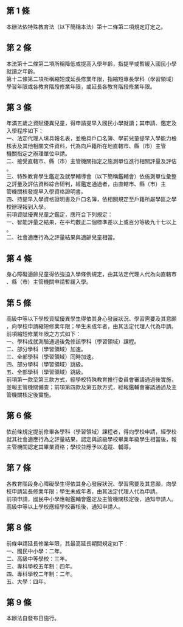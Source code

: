 第 1 條
-------
本辦法依特殊教育法（以下簡稱本法）第十二條第二項規定訂定之。

第 2 條
-------
本法第十二條第二項所稱降低或提高入學年齡，指提早或暫緩入國民小學  
就讀之年齡。  
第十二條第二項所稱縮短或延長修業年限，指縮短專長學科（學習領域）  
學習年限或各教育階段修業年限，或延長各教育階段修業年限。

第 3 條
-------
年滿五歲之資賦優異兒童，得申請提早入國民小學就讀；其申請、鑑定及  
入學程序如下：  
一、法定代理人填具報名表，並檢具戶口名簿、學前兒童提早入學能力檢  
    核表及其他相關文件資料，代為向戶籍所在地直轄市、縣（市）主管  
    機關指定之辦理單位申請。  
二、接受直轄市、縣（市）主管機關指定之施測單位進行相關評量及評估  
    。  
三、特殊教育學生鑑定及就學輔導會（以下簡稱鑑輔會）依施測單位彙整  
    之評量及評估資料綜合研判，經鑑定通過者，由直轄市、縣（市）主  
    管機關核發提早入學資格證明書。  
四、持提早入學資格證明書及戶口名簿，依相關規定至戶籍所屬學區之學  
    校辦理報到入學。  
前項資賦優異兒童之鑑定，應符合下列規定：  
一、智能評量之結果，在平均數正二個標準差以上或百分等級九十七以上  
    。  
二、社會適應行為之評量結果與適齡兒童相當。

第 4 條
-------
身心障礙適齡兒童得依強迫入學條例規定，由其法定代理人代為向直轄市  
、縣（市）主管機關申請暫緩入學。

第 5 條
-------
高級中等以下學校資賦優異學生得依其身心發展狀況、學習需要及其意願  
，向學校申請縮短修業年限；學生未成年者，由其法定代理人代為申請。  
前項縮短修業年限之方式如下：  
一、學科成就測驗通過後免修該學科（學習領域）課程。  
二、部分學科（學習領域）加速。  
三、全部學科（學習領域）同時加速。  
四、部分學科（學習領域）跳級。  
五、全部學科（學習領域）跳級。  
前項第一款至第三款方式，經學校特殊教育推行委員會審議通過後實施，  
並報主管機關備查；前項第四款及第五款方式，經報鑑輔會審議通過及主  
管機關核定後實施。

第 6 條
-------
依前條規定提前修畢各學科（學習領域）課程者，得向學校申請，經學校  
就其社會適應行為之評量結果，認定與該級學校畢業年級學生相當後，報  
主管機關認定其畢業資格；學校並應予以追蹤、輔導。

第 7 條
-------
各教育階段身心障礙學生得依其身心發展狀況、學習需要及其意願，向學  
校申請延長修業年限；學生未成年者，由其法定代理人代為申請。  
前項申請，國民中小學應報鑑輔會鑑定及主管機關核定後，通知申請人。  
高級中等以上學校應經學校審核後，通知申請人。

第 8 條
-------
前條申請延長修業年限，其最高延長期間規定如下：  
一、國民中小學：二年。  
二、高級中等學校：三年。  
三、專科學校五年制：四年。  
四、專科學校二年制：二年。  
五、大學：四年。

第 9 條
-------
本辦法自發布日施行。

